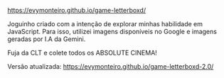 https://evymonteiro.github.io/game-letterboxd/

Joguinho criado com a intenção de explorar minhas habilidade em JavaScript. Para isso, utilizei imagens disponíveis no Google e imagens geradas por I.A da Gemini. 


Fuja da CLT e colete todos os ABSOLUTE CINEMA! 


Versão atualizada: https://evymonteiro.github.io/game-letterboxd-2.0/
